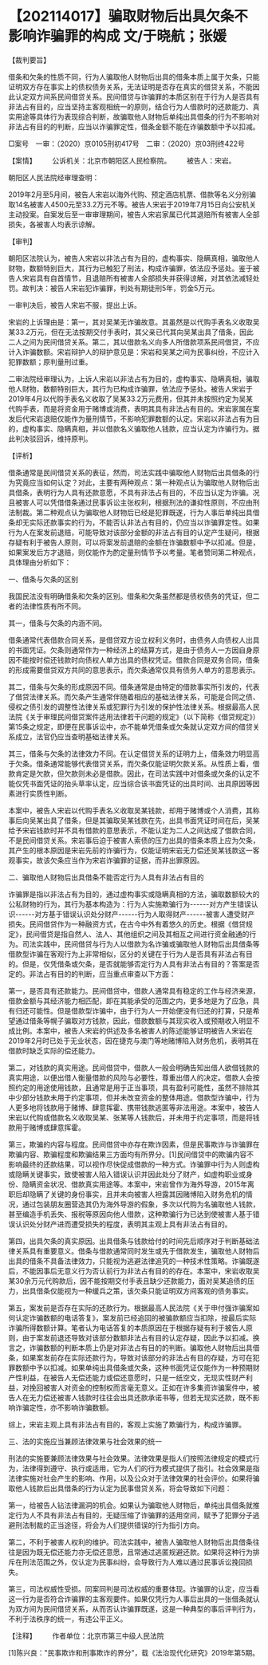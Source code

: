 # 【202114017】骗取财物后出具欠条不影响诈骗罪的构成 文/于晓航；张媛

【裁判要旨】

借条和欠条的性质不同，行为人骗取他人财物后出具的借条本质上属于欠条，只能证明双方存在事实上的债权债务关系，无法证明是否存在真实的借贷关系，不能因此认定双方间系民间借贷关系。民间借贷与诈骗罪的本质区别在于行为人是否具有非法占有目的，应当坚持主客观相统一的原则，结合行为人借款时的还款能力、真实用途等具体行为表现综合判断，故骗取他人财物后单纯出具借条的行为不影响对非法占有目的的判断，应当以诈骗罪定性，借条金额不能在诈骗数额中予以扣减。

□案号　一审：（2020）京0105刑初417号　二审：（2020）京03刑终422号

【案情】 　　公诉机关：北京市朝阳区人民检察院。 　　被告人：宋岩。

朝阳区人民法院经审理查明：

2019年2月至5月间，被告人宋岩以海外代购、预定酒店机票、借款等名义分别骗取14名被害人4500元至33.2万元不等。被告人宋岩于2019年7月15日向公安机关主动投案。自案发后至一审审理期间，被告人宋岩家属已代其退赔所有被害人全部损失，各被害人均表示谅解。

【审判】

朝阳区法院认为，被告人宋岩以非法占有为目的，虚构事实、隐瞒真相，骗取他人财物，数额特别巨大，其行为已触犯了刑法，构成诈骗罪，依法应予惩处。鉴于被告人宋岩具有自首情节，且退赔所有被害人全部损失并获得谅解，对其依法减轻处罚。故判决：被告人宋岩犯诈骗罪，判处有期徒刑5年，罚金5万元。

一审判决后，被告人宋岩不服，提出上诉。

宋岩的上诉理由是：第一，其对吴某无诈骗故意。其虽然是以代购手表名义收取吴某33.2万元，但在无法按期交付手表时，其父亲已代其向吴某出具了借条，因此二人之间为民间借贷关系。第二，其以借款名义向多人所借款项系民间借贷，不应计入诈骗数额。宋岩辩护人的辩护意见是：宋岩和吴某之间为民事纠纷，不应计入犯罪数额；原判量刑过重。

二审法院经审理认为，上诉人宋岩以非法占有为目的，虚构事实、隐瞒真相，骗取他人财物，数额特别巨大，其行为已构成诈骗罪，依法应予惩处。被告人宋岩于2019年4月以代购手表名义收取了吴某33.2万元费用，但其并未按照约定为吴某代购手表，而是将资金用于赌博或消费，表明其具有非法占有目的。宋岩家属在案发后代宋岩退赔仅能作为量刑情节，不影响犯罪数额的认定。宋岩以非法占有为目的，虚构事实、隐瞒真相，并以借款名义骗取他人钱款，应当认定为诈骗行为。据此判决驳回诉，维持原判。

【评析】

借条通常是民间借贷关系的表征，然而，司法实践中骗取他人财物后出具借条的行为究竟应当如何认定？对此，主要有两种观点：第一种观点认为骗取他人财物后出具借条，表明行为人具有还款意愿，不具有非法占有目的，不应当认定为诈骗。况且被害人可以凭借借条通过民事诉讼主张权利，根据刑法的谦抑性原则，不应由刑法制裁。第二种观点认为骗取他人财物后已经是犯罪既遂，行为人事后单纯出具借条却无实际还款事实的行为，不能否认非法占有目的，仍应当以诈骗罪定性。如果行为人在案发前退赔，可能导致对该部分金额的非法占有目的认定产生疑问，根据存疑有利于被告人原则，可以将案发前退赔的金额在诈骗数额中予以扣减。但是，如果案发后方才退赔，则仅能作为酌定量刑情节予以考量。笔者赞同第二种观点，具体理由分析如下：

一、借条与欠条的区别

我国民法没有明确借条和欠条的区别。借条和欠条虽然都是债权债务的凭证，但二者的法律性质有所不同。

其一，借条与欠条的内涵不同。

借条通常代表借款合同关系，是借贷双方设立权利义务时，由债务人向债权人出具的书面凭证。欠条则通常作为一种经济上的结算方式，是由于债务人一方因自身原因不能按时偿还钱款时向债权人单方出具的债权凭证。借款合同是双务合同，借条的形成需要借贷双方共同的意思表示，而欠条通常仅具有债务人单方的意思表示。

其二，借条与欠条的形成原因不同。借条通常是由特定的借款事实所引发的，代表了借贷法律关系。而欠条产生通常伴随着相应的基础法律关系，可能是合同之债、侵权之债引发的调整性法律关系或犯罪行为引发的保护性法律关系。根据最高人民法院《关于审理民间借贷案件适用法律若干问题的规定》（以下简称《借贷规定》）第15条之规定，即便在民事诉讼中，亦不能单凭借条或欠条就认定双方间的借贷关系成立，法官仍应当查明基础法律关系。

其三，借条与欠条的法律效力不同。在认定借贷关系的证明力上，借条效力明显高于欠条。借条通常能够代表借贷关系，而欠条仅能证明欠款关系。从性质上看，借款肯定是欠款，但欠款则未必是借款。因此，在司法实践中对借条或欠条的认定不能仅凭书面凭证的抬头草率认定，应当综合该书面凭证的出具时间、出具原因等因素进行实质性判断。

本案中，被告人宋岩以代购手表名义收取吴某钱款，却用于赌博或个人消费，其称事后向吴某出具了借条，但是其骗取吴某钱款在先，出具书面凭证时间在后，吴某给予宋岩钱款时并不具有借款的意思表示，不能认定为二人之间达成了借款合同，不是民间借贷关系。宋岩事后迫于被害人索债的压力出具的借条本质上应为欠条，其产生的根本原因是宋岩先前的诈骗行为，仅能证明宋岩无力偿还吴某钱款这一客观事实，故该欠条应当作为宋岩诈骗罪的证据，而非出罪原因。

二、骗取他人财物后出具借条不能否定行为人具有非法占有目的

诈骗罪是指以非法占有为目的，通过虚构事实或隐瞒真相的方法，骗取数额较大的公私财物的行为，其行为基本构造为：行为人实施欺骗行为------对方产生错误认识------对方基于错误认识处分财产------行为人取得财产------被害人遭受财产损失。民间借贷作为一种融资方式，在古今中外有着悠久的历史。根据《借贷规定》，民间借贷是指自然人、法人、其他组织之间及其相互之间进行资金融通的行为。司法实践中，民间借贷与行为人以借款为名诈骗或骗取他人财物后出具借条等借款型诈骗在客观行为上非常相似，区分的关键在于行为人是否具有非法占有目的。但是，仅凭借条或欠条，是否就能够否定行为人具有非法占有目的？答案是否定的。非法占有目的的判断，应当重点审查以下方面：

第一，是否具有还款能力。民间借贷中，借款人通常具有稳定的工作与经济来源，借款金额与其经济能力相匹配，即在其能承受的范围之内，更多地是为了应急，具有归还可能性。但是借款型诈骗中，由于行为人一开始便没有归还的打算，只是希望通过借条等幌子骗取对方钱款，因此，借款数额与其现实收入或预期收入明显不成比例。本案中，被告人宋岩的供述及多名被害人的陈述能够证明被告人宋岩在2019年2月时已处于无业状态，因在捷克与澳门等地赌博陷入财务危机，表明其在借款时缺乏实际的偿还能力。

第二，对钱款的真实用途。民间借贷中，借款人一般会明确告知出借人欲借钱款的真实用途，以便出借人衡量借款的风险与必要性，尊重出借人的决定。借款人会按照约定的用途使用钱款，且通常是用于正当事项，具有盈利可能性，虽然不排除其中少部分钱款未用于约定事项，但并未改变资金的整体用途。借款型诈骗中，行为人更多地将钱款用于赌博、肆意挥霍、携带钱款逃匿等非法用途。本案中，被告人宋岩以代购或借款名义收取吴某、张某等人钱款后，并未用于约定事项，而是将钱款用于赌博或肆意挥霍。

第三，欺骗的内容与程度。民间借贷中亦存在欺诈因素，但是民事欺诈与诈骗罪在欺骗内容、欺骗程度和欺骗结果三方面均有所界分。\[1\]民间借贷中的欺骗内容不影响最终的还款结果，可以视作尽快促成借款的一种方式。诈骗罪中行为人则虚构或隐瞒关键事实，致使被害人陷入错误认识并因此处分了财产，如虚构职业或身份、隐瞒资金状况、借款真实用途等。本案中，宋岩曾作为海外导游，2015年离职后却隐瞒了关键的身份事实，且并未向被害人袒露其因赌博陷入财务危机的情况，通过包装朋友圈营造其仍为海外导游的假象，多次以代购为名骗取他人钱款，甚至编造手机丢失、报税等原因向他人借款，这种欺骗行为已达到使被害人基于错误认识处分财产进而遭受损失的程度，表明其主观上具有非法占有目的。

第四，出具欠条的真实原因。出具借条与钱款给付的时间先后顺序对于判断基础法律关系具有重要意义。借条与借款通常同时发生或先于借款发生，骗取他人财物后出具的借条不具备法律效力，只能视为逃避法律追究的一种技术性策略。诈骗既遂后，不能因事后无意义行为否认前行为非法占有目的的存在。本案中，宋岩收取吴某30余万元代购款后，因不能按期交付手表且缺少还款能力，面对吴某追债的压力，出具借条仅能视为一种缓兵之策，该欠条只能证明双方间客观的债务事实。

第五，案发前是否存在实际的还款行为。根据最高人民法院《关于申付强诈骗案如何认定诈骗数额的电话答复》，案发前已经追回的被骗款额应当扣除，按最后实际诈骗所得数额计算。笔者认为电话答复的本质原因在于根据存疑有利于被告人原则，由于案发前退还导致对该部分数额非法占有目的认定存疑，因此予以扣减。换言之，诈骗数额的判断本质上仍是对非法占有目的的判断。骗取他人财物后出具借条，如果案发前存在实际还款行为，导致对该部分的非法占有目的存疑，方可在犯罪数额中予以扣减。如果单纯出具借条或欠条，这种书面凭证仅能作为一种预期财产性利益，在被告人无偿还能力或偿还意愿时，只是一纸空文，无现实性财产利益，对挽回被害人对资金的控制权而言毫无意义。正如在许多集资诈骗案件中，被告人在无力偿还被害人钱款时往往会出具还款承诺书等，但若无现实还款，既不影响诈骗定性，亦不影响诈骗数额。

综上，宋岩主观上具有非法占有目的，客观上实施了欺骗行为，构成诈骗罪。

三、法的实施应当兼顾法律效果与社会效果的统一

刑法的实施要兼顾法律效果与社会效果。法律效果是指人们按照法律规定的模式行为，法律得到遵守、执行或适用，它为人们的行为模式提供了指引。社会效果是指法律实施对社会产生的影响、作用，以及公众对于法律效果的社会评价。如果将骗取他人钱款后出具借条的行为认定为民事借贷关系，将会导致如下问题：

第一，给被告人钻法律漏洞的机会。如果认为骗取他人财物后，单纯出具借条就推定行为人不具有非法占有目的，无疑压缩了诈骗罪的适用空间，赋予了犯罪分子逃避刑法制裁的正当途径，将会为人们提供错误的行为指引方向。

第二，不利于被害人权利的维护。司法实践中，被告人骗取他人财物后出具借条往往是因为既无偿还能力亦无偿还意愿，且常通过逃匿规避还款。如果将这种行为排斥在刑法范围之外，仅认定为民事纠纷，会导致行为人难以通过民事诉讼挽回损失。

第三，司法权威性受损。同案同判是司法权威的重要体现。诈骗罪的认定，应当看这一行为是否符合诈骗罪的主客观要件。如果仅凭行为人事后出具的一张借条就认为双方间为民间借贷关系，从而否认诈骗罪既遂，这是一种典型的事后评判行为，不利于法秩序的统一，有违公平正义。

【注释】 　　作者单位：北京市第三中级人民法院

\[1\]陈兴良："民事欺诈和刑事欺诈的界分"，载《法治现代化研究》2019年第5期。